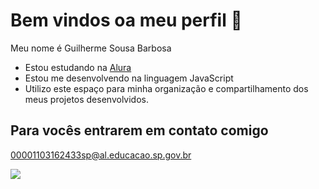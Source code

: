 # Bem vindos oa meu perfil 💙
 Meu nome é Guilherme Sousa Barbosa

 - Estou estudando na [Alura](https://alura.com.br)
- Estou me desenvolvendo na linguagem JavaScript
- Utilizo este espaço para minha organização e compartilhamento dos meus projetos desenvolvidos.

## Para vocês entrarem em contato comigo

00001103162433sp@al.educacao.sp.gov.br


![](https://tenor.com/pt-BR/view/buenos-dias-coffee-mocha-cup-of-coffee-coffee-time-gif-17146778)
